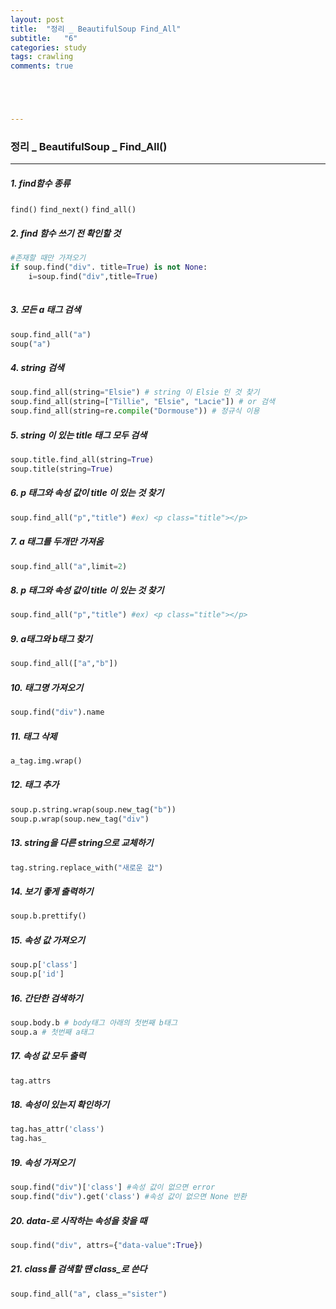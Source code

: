 ```yaml
---
layout: post
title:  "정리 _ BeautifulSoup Find_All"
subtitle:   "6"
categories: study
tags: crawling
comments: true





---
```




### 정리 _ BeautifulSoup _ Find_All()

------



##### 1. find함수 종류

`find()` `find_next()` `find_all()` 



##### 2. find 함수 쓰기 전 확인할 것 

```python
#존재할 때만 가져오기
if soup.find("div". title=True) is not None:
    i=soup.find("div",title=True)
    
```



##### 3. 모든 a 태그 검색

```python
soup.find_all("a")
soup("a")
```



##### 4. string 검색

```python
soup.find_all(string="Elsie") # string 이 Elsie 인 것 찾기
soup.find_all(string=["Tillie", "Elsie", "Lacie"]) # or 검색
soup.find_all(string=re.compile("Dormouse")) # 정규식 이용
```



##### 5. string 이 있는 title 태그 모두 검색

```python
soup.title.find_all(string=True)
soup.title(string=True)
```



##### 6. p 태그와 속성 값이 title 이 있는 것 찾기

```python
soup.find_all("p","title") #ex) <p class="title"></p>
```



##### 7. a 태그를 두개만 가져옴

```python
soup.find_all("a",limit=2)
```



##### 8. p 태그와 속성 값이 title 이 있는 것 찾기

```python
soup.find_all("p","title") #ex) <p class="title"></p>
```



##### 9. a태그와 b태그 찾기

```python
soup.find_all(["a","b"])

```



##### 10. 태그명 가져오기

```python
soup.find("div").name
```



##### 11. 태그 삭제

```python
a_tag.img.wrap()
```



##### 12. 태그 추가

```python
soup.p.string.wrap(soup.new_tag("b"))
soup.p.wrap(soup.new_tag("div")
```



##### 13. string을 다른 string으로 교체하기

```python
tag.string.replace_with("새로운 값")
```



##### 14. 보기 좋게 출력하기

```python
soup.b.prettify()
```



##### 15. 속성 값 가져오기

```python
soup.p['class']
soup.p['id']
```



##### 16. 간단한 검색하기

```python
soup.body.b # body태그 아래의 첫번째 b태그
soup.a # 첫번째 a태그
```



##### 17. 속성 값 모두 출력

```python
tag.attrs
```



##### 18. 속성이 있는지 확인하기

```python
tag.has_attr('class')
tag.has_
```



##### 19. 속성 가져오기

```python
soup.find("div")['class'] #속성 값이 없으면 error
soup.find("div").get('class') #속성 값이 없으면 None 반환
```



##### 20.  data-로 시작하는 속성을 찾을 때

```python
soup.find("div", attrs={"data-value":True})
```



##### 21. class를 검색할 땐 class_로 쓴다

```python
soup.find_all("a", class_="sister")
```

